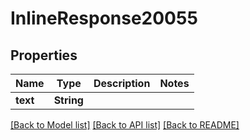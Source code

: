 # InlineResponse20055

## Properties

Name | Type | Description | Notes
------------ | ------------- | ------------- | -------------
**text** | **String** |  | 

[[Back to Model list]](../README.md#documentation-for-models) [[Back to API list]](../README.md#documentation-for-api-endpoints) [[Back to README]](../README.md)


